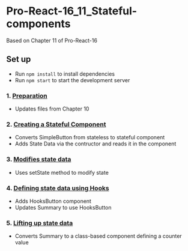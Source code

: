 # Pro-React-16_11_Stateful-components

Based on Chapter 11 of Pro-React-16

## Set up 

- Run `npm install` to install dependencies
- Run `npm start` to start the development server

### 1. [Preparation](https://github.com/davidtrussler/Pro-React-16_11_Stateful-components/tree/Preparation)

- Updates files from Chapter 10 

### 2. [Creating a Stateful Component](https://github.com/davidtrussler/Pro-React-16_11_Stateful-components/tree/Create-Stateful-Component)

- Converts SimpleButton from stateless to stateful component
- Adds State Data via the contructor and reads it in the component

### 3. [Modifies state data](https://github.com/davidtrussler/Pro-React-16_11_Stateful-components/tree/Modify-state-data)

- Uses setState method to modify state

### 4. [Defining state data using Hooks](https://github.com/davidtrussler/Pro-React-16_11_Stateful-components/tree/Defining-State-Data-with-Hooks)

- Adds HooksButton component
- Updates Summary to use HooksButton

### 5. [Lifting up state data](https://github.com/davidtrussler/Pro-React-16_11_Stateful-components/tree/Lifting-up-State-Data)

- Converts Summary to a class-based component defining a counter value
